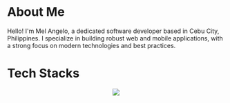 # About Me

Hello! I'm Mel Angelo, a dedicated software developer based in Cebu City, Philippines. I specialize in building robust web and mobile applications, with a strong focus on modern technologies and best practices.

# Tech Stacks

<p align="center">
  <a href="https://skillicons.dev">
    <img src="https://skillicons.dev/icons?i=html,css,tailwind,javascript,typescript,nextjs,react,angular,flask,express,github" />
  </a>
</p>

